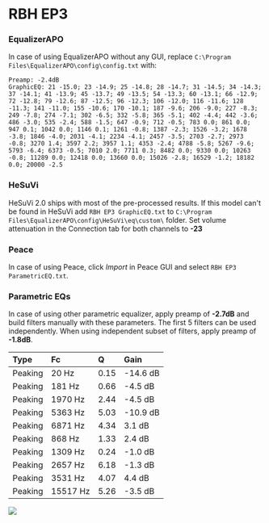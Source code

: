 # RBH EP3

### EqualizerAPO
In case of using EqualizerAPO without any GUI, replace `C:\Program Files\EqualizerAPO\config\config.txt`
with:
```
Preamp: -2.4dB
GraphicEQ: 21 -15.0; 23 -14.9; 25 -14.8; 28 -14.7; 31 -14.5; 34 -14.3; 37 -14.1; 41 -13.9; 45 -13.7; 49 -13.5; 54 -13.3; 60 -13.1; 66 -12.9; 72 -12.8; 79 -12.6; 87 -12.5; 96 -12.3; 106 -12.0; 116 -11.6; 128 -11.3; 141 -11.0; 155 -10.6; 170 -10.1; 187 -9.6; 206 -9.0; 227 -8.3; 249 -7.8; 274 -7.1; 302 -6.5; 332 -5.8; 365 -5.1; 402 -4.4; 442 -3.6; 486 -3.0; 535 -2.4; 588 -1.5; 647 -0.9; 712 -0.5; 783 0.0; 861 0.0; 947 0.1; 1042 0.0; 1146 0.1; 1261 -0.8; 1387 -2.3; 1526 -3.2; 1678 -3.8; 1846 -4.0; 2031 -4.1; 2234 -4.1; 2457 -3.5; 2703 -2.7; 2973 -0.8; 3270 1.4; 3597 2.2; 3957 1.1; 4353 -2.4; 4788 -5.8; 5267 -9.6; 5793 -6.4; 6373 -0.5; 7010 2.0; 7711 0.3; 8482 0.0; 9330 0.0; 10263 -0.8; 11289 0.0; 12418 0.0; 13660 0.0; 15026 -2.8; 16529 -1.2; 18182 0.0; 20000 -2.5
```

### HeSuVi
HeSuVi 2.0 ships with most of the pre-processed results. If this model can't be found in HeSuVi add
`RBH EP3 GraphicEQ.txt` to `C:\Program Files\EqualizerAPO\config\HeSuVi\eq\custom\` folder.
Set volume attenuation in the Connection tab for both channels to **-23**

### Peace
In case of using Peace, click *Import* in Peace GUI and select `RBH EP3 ParametricEQ.txt`.

### Parametric EQs
In case of using other parametric equalizer, apply preamp of **-2.7dB** and build filters manually
with these parameters. The first 5 filters can be used independently.
When using independent subset of filters, apply preamp of **-1.8dB**.

| Type    | Fc       |    Q | Gain     |
|:--------|:---------|:-----|:---------|
| Peaking | 20 Hz    | 0.15 | -14.6 dB |
| Peaking | 181 Hz   | 0.66 | -4.5 dB  |
| Peaking | 1970 Hz  | 2.44 | -4.5 dB  |
| Peaking | 5363 Hz  | 5.03 | -10.9 dB |
| Peaking | 6871 Hz  | 4.34 | 3.1 dB   |
| Peaking | 868 Hz   | 1.33 | 2.4 dB   |
| Peaking | 1309 Hz  | 0.24 | -1.0 dB  |
| Peaking | 2657 Hz  | 6.18 | -1.3 dB  |
| Peaking | 3531 Hz  | 4.07 | 4.4 dB   |
| Peaking | 15517 Hz | 5.26 | -3.5 dB  |

![](https://raw.githubusercontent.com/jaakkopasanen/AutoEq/master/results/innerfidelity/sbaf-serious/RBH%20EP3/RBH%20EP3.png)